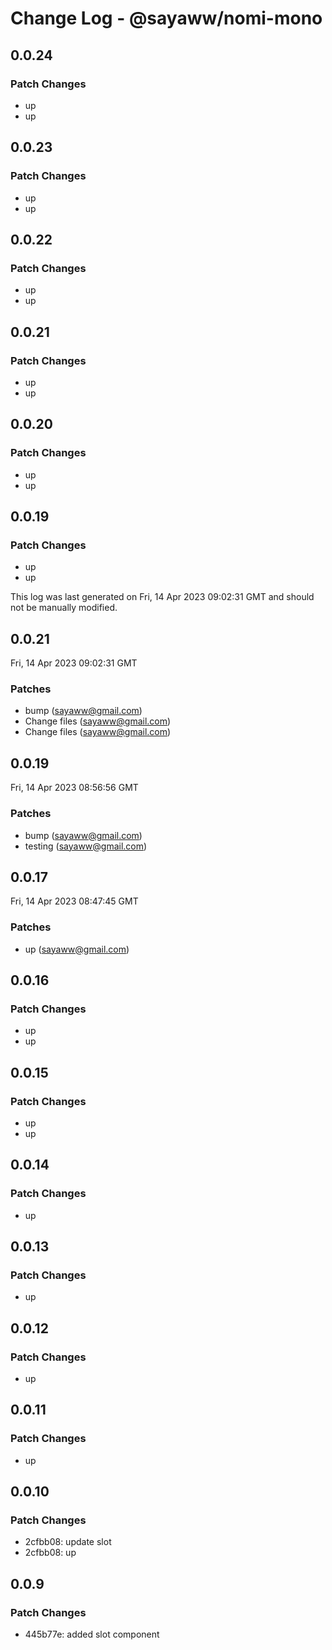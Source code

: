# Change Log - @sayaww/nomi-mono

## 0.0.24

### Patch Changes

- up
- up

## 0.0.23

### Patch Changes

- up
- up

## 0.0.22

### Patch Changes

- up
- up

## 0.0.21

### Patch Changes

- up
- up

## 0.0.20

### Patch Changes

- up
- up

## 0.0.19

### Patch Changes

- up
- up

This log was last generated on Fri, 14 Apr 2023 09:02:31 GMT and should not be manually modified.

<!-- Start content -->

## 0.0.21

Fri, 14 Apr 2023 09:02:31 GMT

### Patches

- bump (sayaww@gmail.com)
- Change files (sayaww@gmail.com)
- Change files (sayaww@gmail.com)

## 0.0.19

Fri, 14 Apr 2023 08:56:56 GMT

### Patches

- bump (sayaww@gmail.com)
- testing (sayaww@gmail.com)

## 0.0.17

Fri, 14 Apr 2023 08:47:45 GMT

### Patches

- up (sayaww@gmail.com)

## 0.0.16

### Patch Changes

- up
- up

## 0.0.15

### Patch Changes

- up
- up

## 0.0.14

### Patch Changes

- up

## 0.0.13

### Patch Changes

- up

## 0.0.12

### Patch Changes

- up

## 0.0.11

### Patch Changes

- up

## 0.0.10

### Patch Changes

- 2cfbb08: update slot
- 2cfbb08: up

## 0.0.9

### Patch Changes

- 445b77e: added slot component
